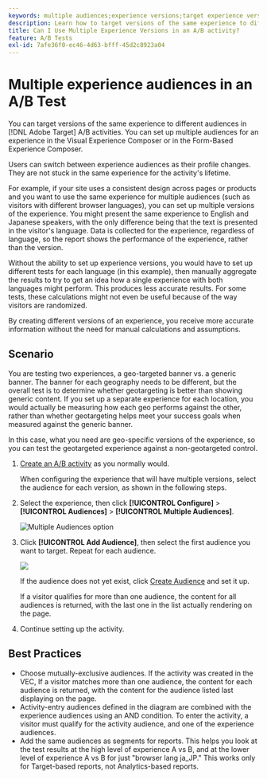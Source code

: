 ```yaml
---
keywords: multiple audiences;experience versions;target experience versions
description: Learn how to target versions of the same experience to different audiences in Adobe Target A/B activities.
title: Can I Use Multiple Experience Versions in an A/B activity?
feature: A/B Tests
exl-id: 7afe36f0-ec46-4d63-bfff-45d2c8923a04
---
```

# Multiple experience audiences in an A/B Test

You can target versions of the same experience to different audiences in [!DNL Adobe Target] A/B activities. You can set up multiple audiences for an experience in the Visual Experience Composer or in the Form-Based Experience Composer.

Users can switch between experience audiences as their profile changes. They are not stuck in the same experience for the activity's lifetime.

For example, if your site uses a consistent design across pages or products and you want to use the same experience for multiple audiences (such as visitors with different browser languages), you can set up multiple versions of the experience. You might present the same experience to English and Japanese speakers, with the only difference being that the text is presented in the visitor's language. Data is collected for the experience, regardless of language, so the report shows the performance of the experience, rather than the version.

Without the ability to set up experience versions, you would have to set up different tests for each language (in this example), then manually aggregate the results to try to get an idea how a single experience with both languages might perform. This produces less accurate results. For some tests, these calculations might not even be useful because of the way visitors are randomized.

By creating different versions of an experience, you receive more accurate information without the need for manual calculations and assumptions.

## Scenario

You are testing two experiences, a geo-targeted banner vs. a generic banner. The banner for each geography needs to be different, but the overall test is to determine whether geotargeting is better than showing generic content. If you set up a separate experience for each location, you would actually be measuring how each geo performs against the other, rather than whether geotargeting helps meet your success goals when measured against the generic banner.

In this case, what you need are geo-specific versions of the experience, so you can test the geotargeted experience against a non-geotargeted control. 

1. [Create an A/B activity](/help/c-activities/t-test-ab/t-test-create-ab/test-create-ab.md) as you normally would.

   When configuring the experience that will have multiple versions, select the audience for each version, as shown in the following steps. 
   
1. Select the experience, then click **[!UICONTROL Configure]** > **[!UICONTROL Audiences]** > **[!UICONTROL Multiple Audiences]**.

   ![Multiple Audiences option](/help/c-activities/t-test-ab/t-test-create-ab/assets/multiple-audiences-new.png)

1. Click **[!UICONTROL Add Audience]**, then select the first audience you want to target. Repeat for each audience.

   ![](assets/exp-versions.png)

   If the audience does not yet exist, click [Create Audience](/help/c-target/c-audiences/create-audience.md#task_E18BD77A9A8F4ED0AC50569F94556558) and set it up.

   If a visitor qualifies for more than one audience, the content for all audiences is returned, with the last one in the list actually rendering on the page.

1. Continue setting up the activity.

## Best Practices

* Choose mutually-exclusive audiences. If the activity was created in the VEC, If a visitor matches more than one audience, the content for each audience is returned, with the content for the audience listed last displaying on the page. 
* Activity-entry audiences defined in the diagram are combined with the experience audiences using an AND condition. To enter the activity, a visitor must qualify for the activity audience, and one of the experience audiences. 
* Add the same audiences as segments for reports. This helps you look at the test results at the high level of experience A vs B, and at the lower level of experience A vs B for just "browser lang ja_JP." This works only for Target-based reports, not Analytics-based reports.
